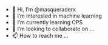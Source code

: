 - 👋 Hi, I’m @masqueraderx
- 👀 I’m interested in machine learning
- 🌱 I’m currently learning CPS
- 💞️ I’m looking to collaborate on ...
- 📫 How to reach me ...

<!---
masqueraderx/masqueraderx is a ✨ special ✨ repository because its `README.md` (this file) appears on your GitHub profile.
You can click the Preview link to take a look at your changes.
--->
